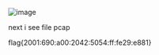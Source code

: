 ![image](https://user-images.githubusercontent.com/65381453/137935779-aae088a1-c8f9-4f73-b744-e14b04cac96a.png)

next i see file pcap





flag{2001:690:a00:2042:5054:ff:fe29:e881}
